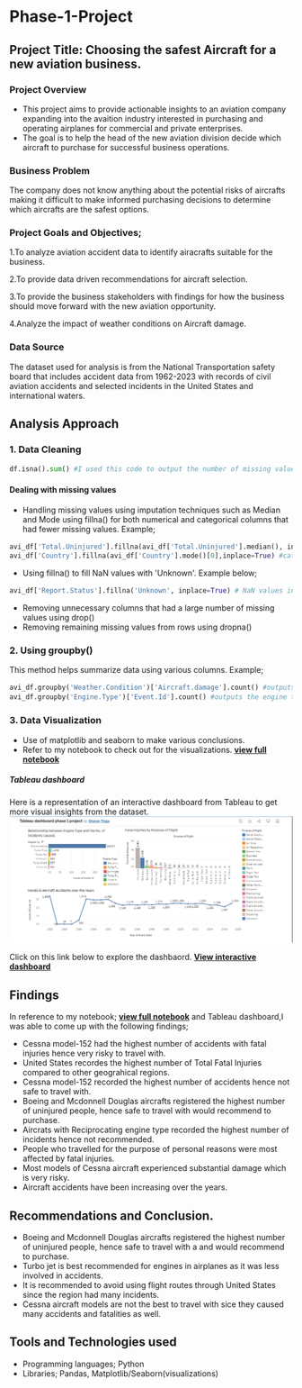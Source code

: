 # Phase-1-Project

## Project Title: Choosing the safest Aircraft for a new aviation business.

### Project Overview
  - This project aims to provide actionable insights to an aviation company expanding into the avaition industry interested in purchasing and operating airplanes for commercial and private enterprises.
  - The goal is to help the head of the new aviation division decide which aircraft to purchase for successful business operations.

### Business Problem
 
 The company does not know anything about the potential risks of aircrafts making it difficult to make informed purchasing decisions to determine which aircrafts are the safest options.

### Project Goals and Objectives;
  
  1.To analyze aviation accident data to identify airacrafts suitable for the business.
  
  2.To provide data driven recommendations for aircraft selection.
  
  3.To provide the business stakeholders with findings for how the business should move forward with the new aviation opportunity.
  
  4.Analyze the impact of weather conditions on Aircraft damage.

### Data Source
The dataset used for analysis is from the National Transportation safety board that includes accident data from 1962-2023 with records of civil aviation accidents and selected incidents in the United States and international waters.

## Analysis Approach

### 1. Data Cleaning
```python
df.isna().sum() #I used this code to output the number of missing values in each column in the dataset.
```
#### Dealing with missing values 
- Handling missing values using imputation techniques such as Median and Mode using fillna() for both numerical and categorical columns that had fewer missing values. Example;
```python
avi_df['Total.Uninjured'].fillna(avi_df['Total.Uninjured'].median(), inplace=True) # numerical column
avi_df['Country'].fillna(avi_df['Country'].mode()[0],inplace=True) #categorical column
```
- Using fillna() to fill  NaN values with 'Unknown'. Example below;
```python
avi_df['Report.Status'].fillna('Unknown', inplace=True) # NaN values in Report.Status column filled with Unknown.
```
- Removing unnecessary columns that had a large number of missing values using drop()
- Removing remaining missing values from rows using dropna()

### 2. Using groupby()
This method helps summarize data using various columns. Example;
```python
avi_df.groupby('Weather.Condition')['Aircraft.damage'].count() #outputs which weather condition had the most number of aircraft damages.
avi_df.groupby('Engine.Type')['Event.Id'].count() #outputs the engine type that caused the most incidents.
```

### 3. Data Visualization
- Use of matplotlib and seaborn to make various conclusions.
- Refer to my notebook to check out for the visualizations. **[view full notebook](index.ipynb)**
##### Tableau dashboard
Here is a representation of an interactive dashboard from Tableau to get more visual insights from the dataset.
![View dashboard](interactive_dashboard.png)

Click on this link below to explore the dashbaord.
**[View interactive dashboard](https://public.tableau.com/app/profile/sharon.thiga/viz/Tableaudashboardphase1project/Dashboard1?publish=yes)**

## Findings
In reference to my notebook;  **[view full notebook](index.ipynb)**  and Tableau dashboard,I was able to come up with the following findings;
- Cessna model-152 had the highest number of accidents with fatal injuries hence very risky to travel with.
- United States recordes the highest number of Total Fatal Injuries compared to other geograhical regions.
- Cessna model-152 recorded the highest number of accidents hence not safe to travel with.
- Boeing and Mcdonnell Douglas aircrafts registered the highest number of uninjured people, hence safe to travel with would recommend to purchase.
- Aircrats with Reciprocating engine type recorded the highest number of incidents hence not recommended.
- People who travelled for the purpose of personal reasons were most affected by fatal injuries.
- Most models of Cessna aircraft experienced substantial damage which is very risky.
- Aircraft accidents have been increasing over the years.
## Recommendations and Conclusion.
- Boeing and Mcdonnell Douglas aircrafts registered the highest number of uninjured people, hence safe to travel with a and would recommend to purchase.
- Turbo jet is best recommended for engines in airplanes as it was less involved in accidents.
- It is recommended to avoid using flight routes through United States since the region had many incidents.
- Cessna aircraft models are not the best to travel with sice they caused many accidents and fatalities as well.

## Tools and Technologies used
- Programming languages; Python
- Libraries; Pandas, Matplotlib/Seaborn(visualizations)


















